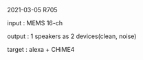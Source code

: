 2021-03-05
R705    
  
input : MEMS 16-ch

output : 1 speakers as 2 devices(clean, noise)  

target : alexa + CHiME4
